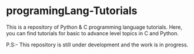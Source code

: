 # programingLang-Tutorials
This is a repository of Python & C programming language tutorials. 
Here, you can find tutorials for basic to advance level topics in C and Python.

P.S:- This repository is still under development and the work is in progress.  
